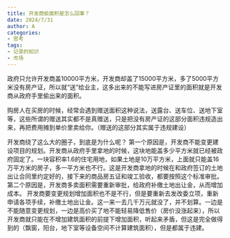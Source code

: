 ```yaml
---
title: 开发商偷面积是怎么回事？
date: 2024/7/31
author: A
categories:
- 思考
tags:
- 记录的知识
- 市场
---
```


政府只允许开发商盖10000平方米，开发商却盖了15000平方米，多了5000平方米没有房产证，所以就“送”给业主，这多出来的不能写进房产证里的面积就是开发商从政府手里偷出来的面积。

购房人在买房的时候，经常会遇到赠送面积这种说法，送露台、送车位、送地下室等，这些所谓的赠送其实都不是真赠送，只是把没有房产证的这部分面积违规造出来，再把费用摊到单价里卖给你。（赠送的这部分其实属于违规建设）

开发商绕了这么大的圈子，到底是为什么呢？
第一个原因是，开发商不能变更建设项目的规划。开发商从政府手里拿地的时候，这块地能盖多少平方米就已经被政府固定了。一块容积率1.6的住宅用地，如果土地是10万平方米，上面就只能盖16万平方米的房子，多一平方米也不行。这是开发商拿地的时候在和政府签订的土地出让合同里约定好的，接下来的商品房五证和竣工验收，都要按照这个标准审批。
第二个原因是，开发商多卖面积需要重新审批，给政府补缴土地出让金，从而增加成本。
开发商要变更规划增加面积也不是不行，但是要重新去发改委立项，重新申请各项手续，补缴土地出让金。这一来一去几千万元就没了，并不划算。一边是不能随意变更规划，一边是高价买了地不能轻易降低售价（房价没涨起来），所以开发商就只能在不增加建筑面积的前提下增加面积，听起来矛盾，但这是完全做得到的（飘窗，阳台，地下室等设备空间不计算建筑面积），但是都属于违建。